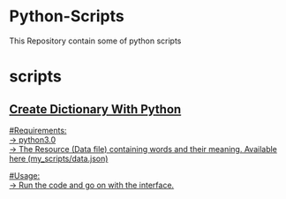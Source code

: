 # Python-Scripts

This Repository contain some of python scripts

# scripts

 
## <a href=my_scripts/dictionary.py>Create Dictionary With Python
 
 #Requirements:  
   -> python3.0  
   -> The Resource (Data file) containing words and their meaning. Available here (my_scripts/data.json)  
 
 #Usage:  
   -> Run the code and go on with the interface.
   
 
  
 

